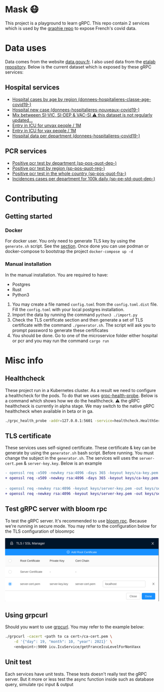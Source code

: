 # Mask 😷

This project is a playground to learn gRPC. This repo contain 2 services which is used by the [graphie repo](https://github.com/shigedangao/graphie) to expose French's covid data.

# Data uses

Data comes from the website [data.gouv.fr](https://data.gouv.fr/). I also used data from the [etalab repository](https://github.com/etalab/data-covid19-dashboard-widgets). Below is the current dataset which is exposed by these gRPC services:

## Hospital services

- [Hospital cases by age by region (donnees-hospitalieres-classe-age-covid19-<date>)](https://www.data.gouv.fr/fr/datasets/r/08c18e08-6780-452d-9b8c-ae244ad529b3)
- [Hospital new case (donnees-hospitalieres-nouveaux-covid19-<date>)](https://www.data.gouv.fr/fr/datasets/r/6fadff46-9efd-4c53-942a-54aca783c30c)
- [Mix betweeen SI-VIC, SI-DEP & VAC-SI ⚠️ this dataset is not regularly updated...](https://raw.githubusercontent.com/etalab/data-covid19-dashboard-widgets/master/files_new/vacsi_non_vacsi_nat.csv)
- [Entry in ICU for unvax people / 1M](https://raw.githubusercontent.com/etalab/data-covid19-dashboard-widgets/master/dist/sc_non_vacsi.json)
- [Entry in ICU for vax people / 1M](https://raw.githubusercontent.com/etalab/data-covid19-dashboard-widgets/master/dist/sc_vacsi.json)
- [Hospital data per department (donnees-hospitalieres-covid19-<date>)](https://www.data.gouv.fr/fr/datasets/r/63352e38-d353-4b54-bfd1-f1b3ee1cabd7)

## PCR services

- [Positive pcr test by department (sp-pos-quot-dep-<date>)](https://www.data.gouv.fr/fr/datasets/r/406c6a23-e283-4300-9484-54e78c8ae675)
- [Positive pcr test by region (sp-pos-quot-reg-<date>)](https://www.data.gouv.fr/fr/datasets/r/001aca18-df6a-45c8-89e6-f82d689e6c01)
- [Positive pcr test in the whole country (sp-pos-quot-fra-<date>)](https://www.data.gouv.fr/fr/datasets/r/dd0de5d9-b5a5-4503-930a-7b08dc0adc7c)
- [Incidences cases per department for 100k daily (sp-pe-std-quot-dep-<date>)](https://www.data.gouv.fr/fr/datasets/r/4180a181-a648-402b-92e4-f7574647afa6)

# Contributing

## Getting started

### Docker

For docker user. You only need to generate TLS key by using the `generate.sh` script. See the [section](#tls-certificate). Once done you can use podman or docker-compose to bootstrap the project ```docker-compose up -d```

### Manual installation

In the manual installation. You are required to have:

- Postgres
- Rust
- Python3

1. You may create a file named `config.toml` from the `config.toml.dist` file. Fill the `config.toml` with your local postgres installation. 
2. Import the data by running the command `python3 ./import.py`
3. Check the TLS certificate section and then generate a set of TLS certificate with the command `./generator.sh`. The script will ask you to prompt password to generate these certificates
4. You should be done. Go to one of the microservice folder either hospital or pcr and you may run the command ```cargo run```

# Misc info

## Healthcheck

These project run in a Kubernetes cluster. As a result we need to configure a healthcheck for the pods. To do that we uses [grpc-health-probe](https://github.com/grpc-ecosystem/grpc-health-probe). Below is a command which shows how we do the healthcheck. :warning: the gRPC healthcheck is currently in alpha stage. We may switch to the native gRPC healthcheck when available in beta or in ga.

```bash
./grpc_health_probe -addr=127.0.0.1:5601 -service=healthcheck.HealthService
```

## TLS certificate

These services uses self-signed certificate. These certificate & key can be generate by using the `generator.sh` bash script. Before running. You must change the subject in the `generator.sh`. The services will uses the `server-cert.pem` & `server-key.key`. Below is an example

```diff
- openssl req -x509 -newkey rsa:4096 -days 365 -keyout keys/ca-key.pem -out keys/ca-cert.pem -subj "[replace]"
+ openssl req -x509 -newkey rsa:4096 -days 365 -keyout keys/ca-key.pem -out keys/ca-cert.pem -subj "/C=FR/ST=Ile-de-france/L=Paris/O=foo/OU=bar/CN=toto/emailAddress=foo@gmail.com"

- openssl req -newkey rsa:4096 -keyout keys/server-key.pem -out keys/server-req.pem -subj "[replace]"
+ openssl req -newkey rsa:4096 -keyout keys/server-key.pem -out keys/server-req.pem -subj "/C=FR/ST=Ile-de-france/L=Paris/O=foo/OU=bar/CN=tata/emailAddress=foo@gmail.com"
```

## Test gRPC server with bloom rpc

To test the gRPC server. It's recommended to use [bloom rpc](https://github.com/bloomrpc/bloomrpc). Because we're running in secure mode. You may refer to the configuration below for the TLS configuration of bloomrpc

<p align="center">
  <img src="bloom.png" />
</p>

## Using grpcurl

Should you want to use [grpcurl](https://github.com/fullstorydev/grpcurl). You may refer to the example below:

```bash
./grpcurl -cacert <path to ca cert>/ca-cert.pem \
    -d '{"day": 19, "month": 10, "year": 2021}' \
    <endpoint>:9000 icu.IcuService/getFranceIcuLevelForNonVaxx
```

## Unit test

Each services have unit tests. These tests doesn't really test the gRPC server. But it more or less test the async function inside such as database query, simulate rpc input & output
